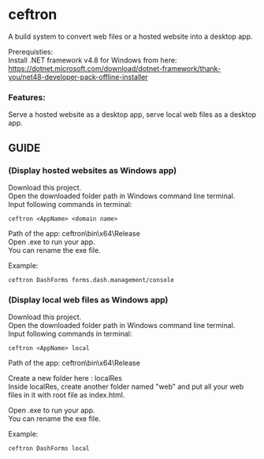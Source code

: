 # ceftron
A build system to convert web files or a hosted website into a desktop app.

Prerequisties:\
Install .NET framework v4.8 for Windows from here:\
https://dotnet.microsoft.com/download/dotnet-framework/thank-you/net48-developer-pack-offline-installer

### Features:
Serve a hosted website as a desktop app, serve local web files as a desktop app.


## GUIDE

### (Display hosted websites as Windows app)

Download this project.\
Open the downloaded folder path in Windows command line terminal.\
Input following commands in terminal:

```
ceftron <AppName> <domain name>
```

Path of the app: ceftron\bin\x64\Release \
Open <AppName>.exe to run your app.\
You can rename the exe file.

Example:
```
ceftron DashForms forms.dash.management/console
```


### (Display local web files as Windows app)

Download this project.\
Open the downloaded folder path in Windows command line terminal.\
Input following commands in terminal:

```
ceftron <AppName> local
```
Path of the app: ceftron\bin\x64\Release

Create a new folder here : localRes \
Inside localRes, create another folder named "web" and put all your web files in it with root file as index.html.

Open <AppName>.exe to run your app.\
You can rename the exe file.

Example:
```
ceftron DashForms local
```